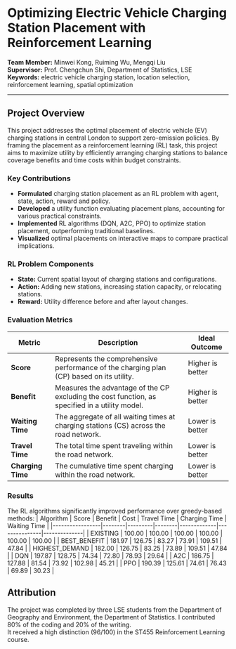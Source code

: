 # Optimizing Electric Vehicle Charging Station Placement with Reinforcement Learning

**Team Member:** Minwei Kong, Ruiming Wu, Mengqi Liu  
**Supervisor:** Prof. Chengchun Shi, Department of Statistics, LSE    
**Keywords:** electric vehicle charging station, location selection, reinforcement learning, spatial optimization  

---

## Project Overview
This project addresses the optimal placement of electric vehicle (EV) charging stations in central London to support zero-emission policies. By framing the placement as a reinforcement learning (RL) task, this project aims to maximize utility by efficiently arranging charging stations to balance coverage benefits and time costs within budget constraints.

### Key Contributions
- **Formulated** charging station placement as an RL problem with agent, state, action, reward and policy.
- **Developed** a utility function evaluating placement plans, accounting for various practical constraints.
- **Implemented** RL algorithms (DQN, A2C, PPO) to optimize station placement, outperforming traditional baselines.
- **Visualized** optimal placements on interactive maps to compare practical implications.

### RL Problem Components
- **State:** Current spatial layout of charging stations and configurations.
- **Action:** Adding new stations, increasing station capacity, or relocating stations.
- **Reward:** Utility difference before and after layout changes.

### Evaluation Metrics
| Metric         | Description                                                                                      | Ideal Outcome   |
|----------------|--------------------------------------------------------------------------------------------------|-----------------|
| **Score**      | Represents the comprehensive performance of the charging plan (CP) based on its utility.          | Higher is better|
| **Benefit**    | Measures the advantage of the CP excluding the cost function, as specified in a utility model.     | Higher is better|
| **Waiting Time**| The aggregate of all waiting times at charging stations (CS) across the road network.             | Lower is better |
| **Travel Time** | The total time spent traveling within the road network.                                           | Lower is better |
| **Charging Time**| The cumulative time spent charging within the road network.                                      | Lower is better |


### Results
The RL algorithms significantly improved performance over greedy-based methods:
| Algorithm       | Score  | Benefit | Cost   | Travel Time | Charging Time | Waiting Time |
|-----------------|--------|---------|--------|-------------|---------------|--------------|
| EXISTING        | 100.00 | 100.00  | 100.00 | 100.00      | 100.00        | 100.00       |
| BEST_BENEFIT    | 181.97 | 126.75  | 83.27  | 73.91       | 109.51        | 47.84        |
| HIGHEST_DEMAND  | 182.00 | 126.75  | 83.25  | 73.89       | 109.51        | 47.84        |
| DQN             | 197.87 | 128.75  | 74.34  | 72.80       | 78.93         | 29.64        |
| A2C             | 186.75 | 127.88  | 81.54  | 73.92       | 102.98        | 45.21        |
| PPO             | 190.39 | 125.61  | 74.61  | 76.43       | 69.89         | 30.23        |


## Attribution
The project was completed by three LSE students from the Department of Geography and Environment, the Department of Statistics. I contributed 80% of the coding and 20% of the writing.     
It received a high distinction (96/100) in the ST455 Reinforcement Learning course.
